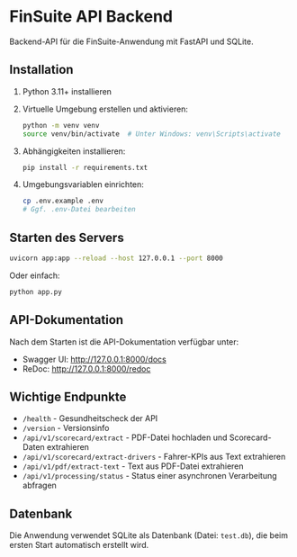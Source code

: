 
# FinSuite API Backend

Backend-API für die FinSuite-Anwendung mit FastAPI und SQLite.

## Installation

1. Python 3.11+ installieren

2. Virtuelle Umgebung erstellen und aktivieren:
   ```bash
   python -m venv venv
   source venv/bin/activate  # Unter Windows: venv\Scripts\activate
   ```

3. Abhängigkeiten installieren:
   ```bash
   pip install -r requirements.txt
   ```

4. Umgebungsvariablen einrichten:
   ```bash
   cp .env.example .env
   # Ggf. .env-Datei bearbeiten
   ```

## Starten des Servers

```bash
uvicorn app:app --reload --host 127.0.0.1 --port 8000
```

Oder einfach:
```bash
python app.py
```

## API-Dokumentation

Nach dem Starten ist die API-Dokumentation verfügbar unter:

- Swagger UI: http://127.0.0.1:8000/docs
- ReDoc: http://127.0.0.1:8000/redoc

## Wichtige Endpunkte

- `/health` - Gesundheitscheck der API
- `/version` - Versionsinfo
- `/api/v1/scorecard/extract` - PDF-Datei hochladen und Scorecard-Daten extrahieren
- `/api/v1/scorecard/extract-drivers` - Fahrer-KPIs aus Text extrahieren
- `/api/v1/pdf/extract-text` - Text aus PDF-Datei extrahieren
- `/api/v1/processing/status` - Status einer asynchronen Verarbeitung abfragen

## Datenbank

Die Anwendung verwendet SQLite als Datenbank (Datei: `test.db`), die beim ersten Start automatisch erstellt wird.
